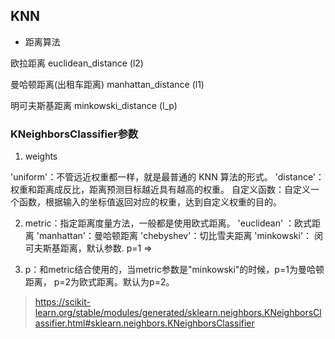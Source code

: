 
## KNN

* 距离算法

欧拉距离  euclidean_distance (l2)

曼哈顿距离(出租车距离) manhattan_distance (l1)

明可夫斯基距离 minkowski_distance (l_p) 

###  KNeighborsClassifier参数

1. weights 

'uniform'：不管远近权重都一样，就是最普通的 KNN 算法的形式。
'distance'：权重和距离成反比，距离预测目标越近具有越高的权重。
自定义函数：自定义一个函数，根据输入的坐标值返回对应的权重，达到自定义权重的目的。

2. metric：指定距离度量方法，一般都是使用欧式距离。
  'euclidean' ：欧式距离
  'manhattan'：曼哈顿距离
  'chebyshev'：切比雪夫距离
  'minkowski'： 闵可夫斯基距离，默认参数. p=1 =>
        
3. p：和metric结合使用的，当metric参数是"minkowski"的时候，p=1为曼哈顿距离， p=2为欧式距离。默认为p=2。


> https://scikit-learn.org/stable/modules/generated/sklearn.neighbors.KNeighborsClassifier.html#sklearn.neighbors.KNeighborsClassifier
